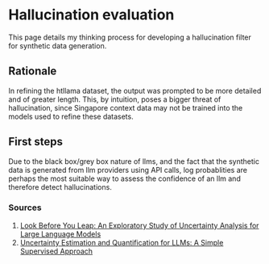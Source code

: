 # Hallucination evaluation

This page details my thinking process for developing a hallucination filter for synthetic data generation. 

## Rationale
In refining the htllama dataset, the output was prompted to be more detailed and of greater length. This, by intuition, poses a bigger threat of hallucination, 
since Singapore context data may not be trained into the models used to refine these datasets.

## First steps
Due to the black box/grey box nature of llms, and the fact that the synthetic data is generated from llm providers using API calls, log probablities are perhaps
the most suitable way to assess the confidence of an llm and therefore detect hallucinations. 

### Sources
1. [Look Before You Leap: An Exploratory Study of Uncertainty Analysis for Large Language Models](https://arxiv.org/html/2307.10236v4)
2. [Uncertainty Estimation and Quantification for LLMs: A Simple Supervised Approach](https://arxiv.org/html/2404.15993v4)